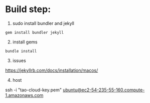 # Build step:

1. sudo install bundler and jekyll

```
gem install bundler jekyll

```

2. install gems

```
bundle install

```

3. issues

https://jekyllrb.com/docs/installation/macos/


4. host

ssh -i "tao-cloud-key.pem" ubuntu@ec2-54-235-55-160.compute-1.amazonaws.com
